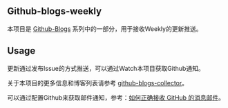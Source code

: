 Github-blogs-weekly
---

本项目是 [Github-Blogs](https://github.com/yutingzhao1991/github-blogs-collector) 系列中的一部分，用于接收Weekly的更新推送。

Usage
---

更新通过发布Issue的方式推送，可以通过Watch本项目获取Github通知。

关于本项目的更多信息和博客列表请参考 [github-blogs-collector](https://github.com/yutingzhao1991/github-blogs-collector)。

可以通过配置Github来获取邮件通知，参考：[如何正确接收 GitHub 的消息邮件](https://github.com/cssmagic/blog/issues/49)。